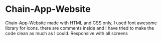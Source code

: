 # Chain-App-Website
Chain-App-Website made with HTML and CSS only, I used font awesome library for icons. there are comments inside and I have tried to make the code clean as much as I could. Responsive with all screens
